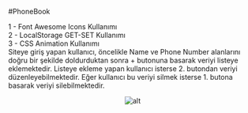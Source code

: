 #PhoneBook

1 - Font Awesome Icons Kullanımı  
2 - LocalStorage GET-SET Kullanımı  
3 - CSS Animation Kullanımı  
Siteye giriş yapan kullanıcı, öncelikle Name ve Phone Number alanlarını doğru bir şekilde doldurduktan sonra + butonuna basarak veriyi listeye eklemektedir. Listeye ekleme yapan kullanıcı isterse 2. butondan veriyi düzenleyebilmektedir. Eğer kullanıcı bu veriyi silmek isterse 1. butona basarak veriyi silebilmektedir.  

<div align="center">
    <img src="https://yourimageshare.com/ib/tVIcHAp2un" alt="alt" style="max-width: 100%; height: auto;">
</div>
